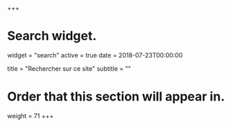+++
# Search widget.
widget = "search"
active = true
date = 2018-07-23T00:00:00

title = "Rechercher sur ce site"
subtitle = ""

# Order that this section will appear in.
weight = 71
+++
